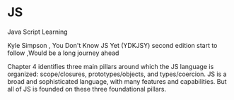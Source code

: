 # JS
Java Script Learning

Kyle Simpson , You Don't Know JS Yet (YDKJSY) second edition start to follow 
,Would be a long journey ahead

Chapter 4 identifies three main pillars around which the JS language is organized: scope/closures, prototypes/objects, and types/coercion. JS is a broad and sophisticated language, with many features and capabilities. But all of JS is founded on these three foundational pillars.
